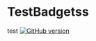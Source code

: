 # TestBadgetss
test
[![GitHub version](https://d25lcipzij17d.cloudfront.net/badge.svg?id=gh&type=6&v=1.0.0&x2=0)](http://badge.fury.io/gh/boennemann%2Fbadges)
